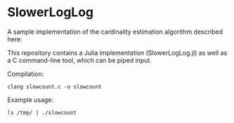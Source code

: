 SlowerLogLog
==

A sample implementation of the cardinality estimation algorithm described here:

This repository contains a Julia implementation (SlowerLogLog.jl) as well as a
C command-line tool, which can be piped input.

Compilation:

```
clang slowcount.c -o slowcount
```

Example usage:

```
ls /tmp/ | ./slowcount
```

